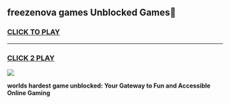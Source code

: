 
## freezenova games Unblocked Games👋
<h3>
<a href="https://premium.freeplayer.one?title=freezenova_games&ref=16F">CLICK TO PLAY</a></h3>
<hr>

<h3>
<a href="https://premium.freeplayer.one?title=freezenova_games&ref=16F">CLICK 2 PLAY</a>
  
</h3>

<a href="https://premium.freeplayer.one?title=freezenova_games&ref=16F/"><img src="https://clearcache.store/games.png"></a>


**worlds hardest game unblocked: Your Gateway to Fun and Accessible Online Gaming**
